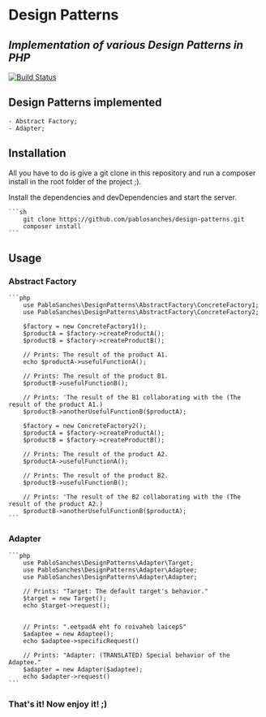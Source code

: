 # Design Patterns
## _Implementation of various Design Patterns in PHP_

[![Build Status](https://travis-ci.org/pablosanches/design-patterns.svg?branch=master)](https://travis-ci.org/pablosanches/design-patterns)

## Design Patterns implemented

    - Abstract Factory;
    - Adapter;

## Installation

All you have to do is give a git clone in this repository and run a composer install in the root folder of the project ;).

Install the dependencies and devDependencies and start the server.

    ```sh
        git clone https://github.com/pablosanches/design-patterns.git
        composer install
    ```

## Usage

### Abstract Factory
    ```php
        use PabloSanches\DesignPatterns\AbstractFactory\ConcreteFactory1;
        use PabloSanches\DesignPatterns\AbstractFactory\ConcreteFactory2;

        $factory = new ConcreteFactory1();
        $productA = $factory->createProductA();
        $productB = $factory->createProductB();

        // Prints: The result of the product A1.
        echo $productA->usefulFunctionA();

        // Prints: The result of the product B1.
        $productB->usefulFunctionB();

        // Prints: 'The result of the B1 collaborating with the (The result of the product A1.)
        $productB->anotherUsefulFunctionB($productA);

        $factory = new ConcreteFactory2();
        $productA = $factory->createProductA();
        $productB = $factory->createProductB();

        // Prints: The result of the product A2.
        $productA->usefulFunctionA();

        // Prints: The result of the product B2.
        $productB->usefulFunctionB();

        // Prints: 'The result of the B2 collaborating with the (The result of the product A2.)
        $productB->anotherUsefulFunctionB($productA);
    ```

### Adapter
    ```php
        use PabloSanches\DesignPatterns\Adapter\Target;
        use PabloSanches\DesignPatterns\Adapter\Adaptee;
        use PabloSanches\DesignPatterns\Adapter\Adapter;

        // Prints: "Target: The default target's behavior."
        $target = new Target();
        echo $target->request();


        // Prints: ".eetpadA eht fo roivaheb laicepS"
        $adaptee = new Adaptee();
        echo $adaptee->specificRequest()

        // Prints: "Adapter: (TRANSLATED) Special behavior of the Adaptee."
        $adapter = new Adapter($adaptee);
        echo $adapter->request()
    ```

### That's it! Now enjoy it! ;)
